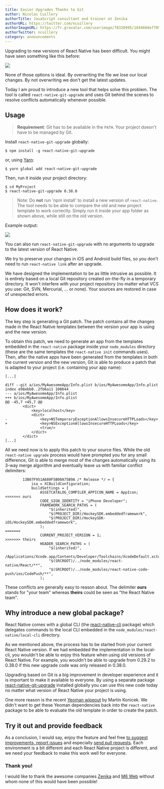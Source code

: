 ```yaml
---
title: Easier Upgrades Thanks to Git
author: Nicolas Cuillery
authorTitle: JavaScript consultant and trainer at Zenika
authorURL: https://twitter.com/ncuillery
authorImageURL: https://fr.gravatar.com/userimage/78328995/184460def705a160fd8edadc04f60eaf.jpg?size=128
authorTwitter: ncuillery
category: announcements
---
```


Upgrading to new versions of React Native has been difficult. You might have seen something like this before:

![](/react-native/blog/assets/git-upgrade-conflict.png)

None of those options is ideal. By overwriting the file we lose our local changes. By not overwriting we don't get the latest updates.

Today I am proud to introduce a new tool that helps solve this problem. The tool is called `react-native-git-upgrade` and uses Git behind the scenes to resolve conflicts automatically whenever possible.

## Usage

> **Requirement**: Git has to be available in the `PATH`. Your project doesn't have to be managed by Git.

Install `react-native-git-upgrade` globally:

```shell
$ npm install -g react-native-git-upgrade
```

or, using [Yarn](https://yarnpkg.com/):

```shell
$ yarn global add react-native-git-upgrade
```

Then, run it inside your project directory:

```shell
$ cd MyProject
$ react-native-git-upgrade 0.38.0
```

> Note: Do **not** run 'npm install' to install a new version of `react-native`. The tool needs to be able to compare the old and new project template to work correctly. Simply run it inside your app folder as shown above, while still on the old version.

Example output:

![](/react-native/blog/assets/git-upgrade-output.png)

You can also run `react-native-git-upgrade` with no arguments to upgrade to the latest version of React Native.

We try to preserve your changes in iOS and Android build files, so you don't need to run `react-native link` after an upgrade.

We have designed the implementation to be as little intrusive as possible. It is entirely based on a local Git repository created on-the-fly in a temporary directory. It won't interfere with your project repository (no matter what VCS you use: Git, SVN, Mercurial, ... or none). Your sources are restored in case of unexpected errors.

## How does it work?

The key step is generating a Git patch. The patch contains all the changes made in the React Native templates between the version your app is using and the new version.

To obtain this patch, we need to generate an app from the templates embedded in the `react-native` package inside your `node_modules` directory (these are the same templates the `react-native init` commands uses). Then, after the native apps have been generated from the templates in both the current version and the new version, Git is able to produce a patch that is adapted to your project (i.e. containing your app name):

```
[...]

diff --git a/ios/MyAwesomeApp/Info.plist b/ios/MyAwesomeApp/Info.plist
index e98ebb0..2fb6a11 100644
--- a/ios/MyAwesomeApp/Info.plist
+++ b/ios/MyAwesomeApp/Info.plist
@@ -45,7 +45,7 @@
 		<dict>
 			<key>localhost</key>
 			<dict>
-				<key>NSTemporaryExceptionAllowsInsecureHTTPLoads</key>
+				<key>NSExceptionAllowsInsecureHTTPLoads</key>
 				<true/>
 			</dict>
 		</dict>
[...]
```

All we need now is to apply this patch to your source files. While the old `react-native upgrade` process would have prompted you for any small difference, Git is able to merge most of the changes automatically using its 3-way merge algorithm and eventually leave us with familiar conflict delimiters:

```
		13B07F951A680F5B00A75B9A /* Release */ = {
			isa = XCBuildConfiguration;
			buildSettings = {
				ASSETCATALOG_COMPILER_APPICON_NAME = AppIcon;
<<<<<<< ours
				CODE_SIGN_IDENTITY = "iPhone Developer";
				FRAMEWORK_SEARCH_PATHS = (
					"$(inherited)",
					"$(PROJECT_DIR)/HockeySDK.embeddedframework",
					"$(PROJECT_DIR)/HockeySDK-iOS/HockeySDK.embeddedframework",
				);
=======
				CURRENT_PROJECT_VERSION = 1;
>>>>>>> theirs
				HEADER_SEARCH_PATHS = (
					"$(inherited)",
					/Applications/Xcode.app/Contents/Developer/Toolchains/XcodeDefault.xctoolchain/usr/include,
					"$(SRCROOT)/../node_modules/react-native/React/**",
					"$(SRCROOT)/../node_modules/react-native-code-push/ios/CodePush/**",
				);
```

These conflicts are generally easy to reason about. The delimiter **ours** stands for "your team" whereas **theirs** could be seen as "the React Native team".

## Why introduce a new global package?

React Native comes with a global CLI (the [react-native-cli](https://www.npmjs.com/package/react-native-cli) package) which delegates commands to the local CLI embedded in the `node_modules/react-native/local-cli` directory.

As we mentioned above, the process has to be started from your current React Native version. If we had embedded the implementation in the local-cli, you wouldn't be able to enjoy this feature when using old versions of React Native. For example, you wouldn't be able to upgrade from 0.29.2 to 0.38.0 if this new upgrade code was only released in 0.38.0.

Upgrading based on Git is a big improvement in developer experience and it is important to make it available to everyone. By using a separate package [react-native-git-upgrade](https://www.npmjs.com/package/react-native-git-upgrade) installed globally you can use this new code today no matter what version of React Native your project is using.

One more reason is the recent [Yeoman wipeout](https://twitter.com/martinkonicek/status/800730190141857793) by Martin Konicek. We didn't want to get these Yeoman dependencies back into the `react-native` package to be able to evaluate the old template in order to create the patch.

## Try it out and provide feedback

As a conclusion, I would say, enjoy the feature and feel free [to suggest improvements, report issues](https://github.com/facebook/react-native/issues) and especially [send pull requests](https://github.com/facebook/react-native/pulls). Each environment is a bit different and each React Native project is different, and we need your feedback to make this work well for everyone.

### Thank you!

I would like to thank the awesome companies [Zenika](http://www.zenika.com) and [M6 Web](http://www.groupem6.fr/le-groupe_en/activites/diversifications/m6-web.html) without whom none of this would have been possible!
